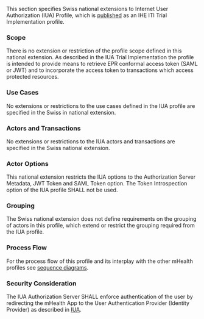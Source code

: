 This section specifies Swiss national extensions to Internet User Authorization (IUA) Profile, which is [published](https://profiles.ihe.net/ITI/IUA/index.html) as an IHE ITI Trial Implementation profile.

### Scope  
There is no extension or restriction of the profile scope defined in this national extension. 
As described in the IUA Trial Implementation the profile is intended to provide means to retrieve EPR conformal access token (SAML or JWT) and to incorporate the access token to transactions which access protected resources.  

### Use Cases  
No extensions or restrictions to the use cases defined in the IUA profile are specified in the Swiss in national extension.

### Actors and Transactions   
No extensions or restrictions to the IUA actors and transactions are specified in the Swiss national extension. 

### Actor Options  
This national extension restricts the IUA options to the Authorization Server Metadata, JWT Token and SAML Token option. The Token Introspection option of the IUA profile SHALL not be used. 

### Grouping  
The Swiss national extension does not define requirements on the grouping of actors in this profile, which extend or restrict the grouping required from the IUA profile. 

### Process Flow  
For the process flow of this profile and its interplay with the other mHealth profiles see [sequence diagrams](sequencediagrams.html). 

### Security Consideration  
The IUA Authorization Server SHALL enforce authentication of the user by redirecting the mHealth App to the User Authentication Provider (Identity Provider) as described in [IUA](iti-71.html#expected-actions-iua-authorization-server).  
